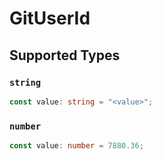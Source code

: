 # GitUserId


## Supported Types

### `string`

```typescript
const value: string = "<value>";
```

### `number`

```typescript
const value: number = 7880.36;
```

